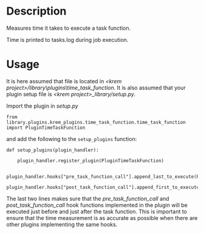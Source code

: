 
# Description

Measures time it takes to execute a task function.

Time is printed to tasks.log during job execution.

# Usage
It is here assumed that file is located in _\<krem project\>/library\plugins\time\_task\_function_.
It is also assumed that your plugin setup file is _\<krem project\>\_library/setup.py_.

Import the plugin in _setup.py_

```
from library.plugins.krem_plugins.time_task_function.time_task_function import PluginTimeTaskFunction
```

and add the following to the `setup_plugins` function:

```
def setup_plugins(plugin_handler):

    plugin_handler.register_plugin(PluginTimeTaskFunction)

    plugin_handler.hooks["pre_task_function_call"].append_last_to_execute(PluginTimeTaskFunction)
    plugin_handler.hooks["post_task_function_call"].append_first_to_execute(PluginTimeTaskFunction)
```

The last two lines makes sure that the _pre_task_function_call_ and _post_task_function_call_ hook functions
implemented in the plugin will be executed just before and just after the task function. This is important
to ensure that the time measurement is as accurate as possible when there are other plugins
implementing the same hooks.
